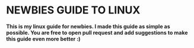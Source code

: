 <h1 aling="center">NEWBIES GUIDE TO LINUX</h1>

<bold><strong>This is my linux guide for newbies. I made this guide as simple as possible. You are free to open pull request and add suggestions to make this guide even more better :)</bold></strong> 
